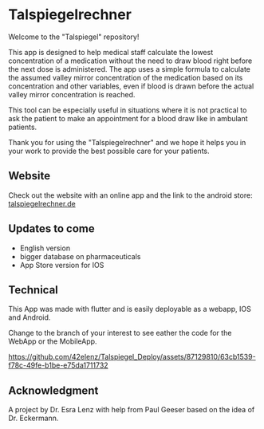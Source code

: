 # Talspiegelrechner
Welcome to the "Talspiegel" repository!

This app is designed to help medical staff calculate the lowest concentration of a medication without the need to draw blood right before the next dose is administered. The app uses a simple formula to calculate the assumed valley mirror concentration of the medication based on its concentration and other variables, even if blood is drawn before the actual valley mirror concentration is reached.

This tool can be especially useful in situations where it is not practical to ask the patient to make an appointment for a blood draw like in ambulant patients.

Thank you for using the "Talspiegelrechner" and we hope it helps you in your work to provide the best possible care for your patients.
## Website
Check out the website with an online app and the link to the android store: 
[talspiegelrechner.de](https://talspiegelrechner.de)

## Updates to come
- English version
- bigger database on pharmaceuticals
- App Store version for IOS

## Technical
This App was made with flutter and is easily deployable as a webapp, IOS and Android. 

Change to the branch of your interest to see eather the code for the WebApp or the MobileApp.



https://github.com/42elenz/Talspiegel_Deploy/assets/87129810/63cb1539-f78c-49fe-b1be-e75da1711732



## Acknowledgment
A project by Dr. Esra Lenz with help from Paul Geeser based on the idea of Dr. Eckermann.
